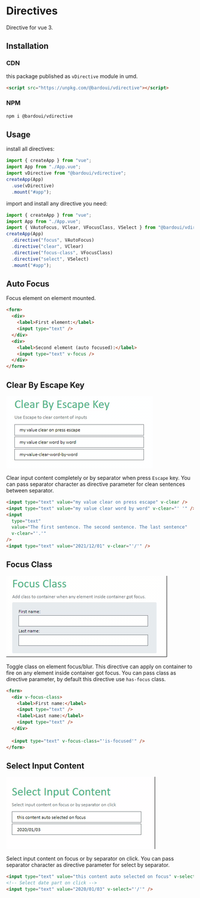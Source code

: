 # Directives

Directive for vue 3.

## Installation

### CDN

this package published as `vDirective` module in umd.

```html
<script src="https://unpkg.com/@bardoui/vdirective"></script>
```

### NPM

```bash
npm i @bardoui/vdirective
```

## Usage

install all directives:

```ts
import { createApp } from "vue";
import App from "./App.vue";
import vDirective from "@bardoui/vdirective";
createApp(App)
  .use(vDirective)
  .mount("#app");
```

import and install any directive you need:

```ts
import { createApp } from "vue";
import App from "./App.vue";
import { VAutoFocus, VClear, VFocusClass, VSelect } from "@bardoui/vdirective";
createApp(App)
  .directive("focus", VAutoFocus)
  .directive("clear", VClear)
  .directive("focus-class", VFocusClass)
  .directive("select", VSelect)
  .mount("#app");
```

## Auto Focus

Focus element on element mounted.

```html
<form>
  <div>
    <label>First element:</label>
    <input type="text" />
  </div>
  <div>
    <label>Second element (auto focused):</label>
    <input type="text" v-focus />
  </div>
</form>
```

## Clear By Escape Key

![Clear By Escape](./docs/clear.gif)

Clear input content completely or by separator when press `Escape` key. You can pass separator character as directive parameter for clean sentences between separator.

```html
<input type="text" value="my value clear on press escape" v-clear />
<input type="text" value="my value clear word by word" v-clear="' '" />
<input
  type="text"
  value="The first sentence. The second sentence. The last sentence"
  v-clear="'.'"
/>
<input type="text" value="2021/12/01" v-clear="'/'" />
```

## Focus Class

![Clear By Escape](./docs/focus-class.gif)

Toggle class on element focus/blur. This directive can apply on container to fire on any element inside container got focus. You can pass class as directive parameter, by default this directive use `has-focus` class.

```html
<form>
  <div v-focus-class>
    <label>First name:</label>
    <input type="text" />
    <label>Last name:</label>
    <input type="text" />
  </div>

  <input type="text" v-focus-class="'is-focused'" />
</form>
```

## Select Input Content

![Clear By Escape](./docs/select.gif)

Select input content on focus or by separator on click. You can pass separator character as directive parameter for select by separator.

```html
<input type="text" value="this content auto selected on focus" v-select />
<!-- Select date part on click -->
<input type="text" value="2020/01/03" v-select="'/'" />
```
